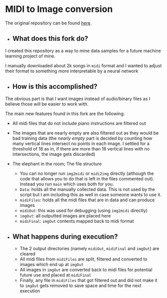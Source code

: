 # MIDI to Image conversion

The original repository can be found [here](https://github.com/mathigatti/midi2img).

- ## What does this fork do?
I created this repository as a way to mine data samples for a future machine learning project of mine. 

I manually downloaded about 2k songs in ``midi`` format and I wanted to adjust their format to something more interpretable by a neural network

- ## How is this accomplished?
The obvious part is that I want images instead of audio/binary files as I believe those will be easier to work with. 

The main new features found in this fork are the following:
  - All midi files that do not include piano instructions are filtered out
  - The images that are nearly empty are also filtered out as they would be bad training data (the *nearly empty* part is decided by counting how many vertical lines intersect no points in each image. I settled for a threshold of 18 as in, if there are more than 18 vertical lines with no intersections, the image gets discarded)
  - The elephant in the room; The file structure
    - You can no longer run ``img2midi`` or ``midi2img`` directly (although the code that allows you to do that is left in the files commented out). Instead you run ``main`` which uses both for you.
    - ``Data``: holds all the manually collected data. This is not used by the script but I am including this as well in case someone wants to use it.
    - ``midiFiles``: holds all the midi files that are in data and can produce images
    - ``midiOut``: this was used for debugging (using ``img2midi`` directly)
    - ``imgOut``: all outputted images are placed here
    - ``midiFinal``: ``imgOut`` contents mapped back to midi format

- ## What happens during execution?
  - The 2 output directories (namely ``midiOut``, ``midiFinal`` and ``imgOut``) are cleared
  - All midi files from ``midiFiles`` are split, filtered and converted to images which end up at ``imgOut``
  - All images in ``imgOut`` are converted back to midi files for potential future use and placed at ``midiFinal``
  - Finally, any file in ``midiFiles`` that got filtered out and did not make it to ``imgOut`` gets removed to save space and time for the next execution
